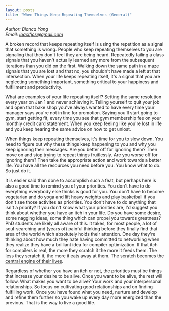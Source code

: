 ```yaml
---
layout: posts
title: "When Things Keep Repeating Themselves (General)"
---
```

*Author: Bianca Yang*<br>
*Email: <a href="mailto:ipacifics@gmail.com?subject=Hello from the XDRT Blog">ipacifics@gmail.com</a>*<br>

A broken record that keeps repeating itself is using the repetition as a
signal that something is wrong. People who keep repeating themselves to you
are signaling that they don't feel they are being heard. Repeatedly failing
a class signals that you haven't actually learned any more from the subsequent
iterations than you did on the first. Walking down the same path in a maze
signals that you are lost and that no, you shouldn't have made a left at that
intersection. When your life keeps repeating itself, it's a signal that you
are neglecting something important, something critical to your happiness and
fulfillment and productivity.

What are examples of your life repeating itself? Setting the same resolution
every year on Jan 1 and never achieving it. Telling yourself to quit your job
and open that bake shop you've always wanted to have every time your manager
says you're not in line for promotion. Saying you'll start going to gym, start
getting fit, every time you see that gym membership fee on your monthly
credit card statement. When you keep feeling like you're lost in life and you
keep hearing the same advice on how to get unlost.

When things keep repeating themselves, it's time for you to slow down. You
need to figure out why these things keep happening to you and why you keep
ignoring their messages. Are you better off for ignoring them? Then move on
and stop trying to repeat things fruitlessly. Are you worse off for ignoring
them? Then take the appropriate action and work towards a better life. You
have all the resources you need before you. You know what to do. So just do
it.

It is easier said than done to accomplish such a feat, but perhaps here is
also a good time to remind you of your priorities. You don't have to do
everything everybody else thinks is good for you. You don't have to become
vegetarian and do yoga and lift heavy weights and play basketball if you don't
see those activites as priorities. You don't have to do anything that isn't a
priority? If you don't know what your priorities are, I'd suggest you think
about whether you have an itch in your life. Do you have some desire, some
nagging ideas, some thing which can propel you towards greatness? PhD students
are likely all aware of this. It takes, for most people, a lot of
soul-searching and (years of) painful thinking before they finally find that
area of the world which absolutely holds their attention. One day they're
thinking about how much they hate having committed to networking when they
realize they have a brilliant idea for compiler optimization. If that itch
for compilers is real, the more they scratch it the more it feeds them. The
less they scratch it, the more it eats away at them. The scratch becomes the
[central engine of their lives](https://xrdt.github.io/xrdt.github.io/2018/09/13/defining-your-life.html).

Regardless of whether you have an itch or not, the priorities must be things
that increase your desire to be alive. Once you want to be alive, the rest
will follow. What makes you want to be alive? Your work and your interpersonal
relationships. So focus on cultivating good relationships and on finding
fulfilling work. Once you have found what you need, nurture and develop and
refine them further so you wake up every day more energized than the previous.
That is the way to live a good life.
